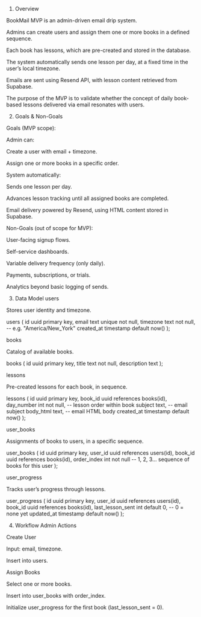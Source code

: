 1. Overview

BookMail MVP is an admin-driven email drip system.

Admins can create users and assign them one or more books in a defined sequence.

Each book has lessons, which are pre-created and stored in the database.

The system automatically sends one lesson per day, at a fixed time in the user’s local timezone.

Emails are sent using Resend API, with lesson content retrieved from Supabase.

The purpose of the MVP is to validate whether the concept of daily book-based lessons delivered via email resonates with users.

2. Goals & Non-Goals

Goals (MVP scope):

Admin can:

Create a user with email + timezone.

Assign one or more books in a specific order.

System automatically:

Sends one lesson per day.

Advances lesson tracking until all assigned books are completed.

Email delivery powered by Resend, using HTML content stored in Supabase.

Non-Goals (out of scope for MVP):

User-facing signup flows.

Self-service dashboards.

Variable delivery frequency (only daily).

Payments, subscriptions, or trials.

Analytics beyond basic logging of sends.

3. Data Model
users

Stores user identity and timezone.

users (
  id uuid primary key,
  email text unique not null,
  timezone text not null,         -- e.g. "America/New_York"
  created_at timestamp default now()
);

books

Catalog of available books.

books (
  id uuid primary key,
  title text not null,
  description text
);

lessons

Pre-created lessons for each book, in sequence.

lessons (
  id uuid primary key,
  book_id uuid references books(id),
  day_number int not null,        -- lesson order within book
  subject text,                   -- email subject
  body_html text,                 -- email HTML body
  created_at timestamp default now()
);

user_books

Assignments of books to users, in a specific sequence.

user_books (
  id uuid primary key,
  user_id uuid references users(id),
  book_id uuid references books(id),
  order_index int not null        -- 1, 2, 3... sequence of books for this user
);

user_progress

Tracks user’s progress through lessons.

user_progress (
  id uuid primary key,
  user_id uuid references users(id),
  book_id uuid references books(id),
  last_lesson_sent int default 0, -- 0 = none yet
  updated_at timestamp default now()
);

4. Workflow
Admin Actions

Create User

Input: email, timezone.

Insert into users.

Assign Books

Select one or more books.

Insert into user_books with order_index.

Initialize user_progress for the first book (last_lesson_sent = 0).